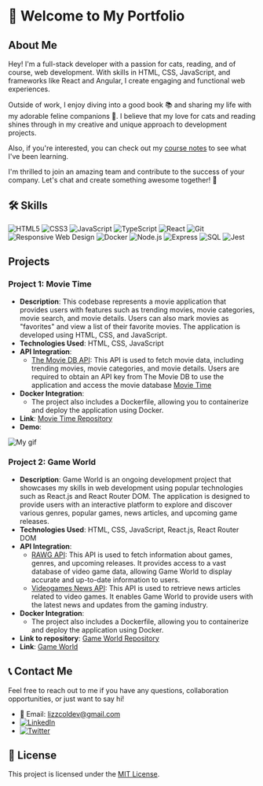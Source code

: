 # 👋 Welcome to My Portfolio

## About Me

Hey! I'm a full-stack developer with a passion for cats, reading, and of course, web development. With skills in HTML, CSS, JavaScript, and frameworks like React and Angular, I create engaging and functional web experiences.

Outside of work, I enjoy diving into a good book 📚 and sharing my life with my adorable feline companions 🐾. I believe that my love for cats and reading shines through in my creative and unique approach to development projects.

Also, if you're interested, you can check out my [course notes](https://www.notion.so/cf691948eb5240d599c8ec821d6ab627?v=d89f8b9a2bc9421fa0e38827bc68917c&pvs=4) to see what I've been learning.

I'm thrilled to join an amazing team and contribute to the success of your company. Let's chat and create something awesome together! 🚀

## 🛠️ Skills

![HTML5](https://img.shields.io/badge/HTML5-E34F26?style=for-the-badge&logo=html5&logoColor=white)
![CSS3](https://img.shields.io/badge/CSS3-1572B6?style=for-the-badge&logo=css3&logoColor=white)
![JavaScript](https://img.shields.io/badge/JavaScript-F7DF1E?style=for-the-badge&logo=javascript&logoColor=black)
![TypeScript](https://img.shields.io/badge/TypeScript-3178C6?style=for-the-badge&logo=typescript&logoColor=white)
![React](https://img.shields.io/badge/React-61DAFB?style=for-the-badge&logo=react&logoColor=black)
![Git](https://img.shields.io/badge/Git-F05032?style=for-the-badge&logo=git&logoColor=white)
![Responsive Web Design](https://img.shields.io/badge/Responsive_Web_Design-3DDC84?style=for-the-badge&logo=css3&logoColor=white)
![Docker](https://img.shields.io/badge/Docker-2496ED?style=for-the-badge&logo=docker&logoColor=white)
![Node.js](https://img.shields.io/badge/Node.js-339933?style=for-the-badge&logo=node.js&logoColor=white)
![Express](https://img.shields.io/badge/Framework-Express-000000?style=for-the-badge&logo=express&logoColor=white)
![SQL](https://img.shields.io/badge/SQL-4479A1?style=for-the-badge&logo=postgresql&logoColor=white)
![Jest](https://img.shields.io/badge/Tested_with-Jest-C21325?style=for-the-badge&logo=jest&logoColor=white)


## Projects

### Project 1: Movie Time 

- **Description**: This codebase represents a movie application that provides users with features such as trending movies, movie categories, movie search, and movie details. Users can also mark movies as "favorites" and view a list of their favorite movies. The application is developed using HTML, CSS, and JavaScript.
- **Technologies Used**: HTML, CSS, JavaScript
- **API Integration**: 
  - [The Movie DB API](https://www.themoviedb.org/documentation/api): This API is used to fetch movie data, including trending movies, movie categories, and movie details. Users are required to obtain an API key from The Movie DB to use the application and access the movie database [Movie Time](https://lizzcoldev.github.io/movie-time/#category=10749-Romance)
- **Docker Integration**:
  - The project also includes a Dockerfile, allowing you to containerize and deploy the application using Docker.
- **Link**: [Movie Time Repository](https://github.com/LizzColDev/movie-time/tree/github-pages)
- **Demo**: 

![My gif](https://github.com/LizzColDev/curso-api-rest/blob/github-pages/gif/MovieTime.gif)

### Project 2: Game World

- **Description**: Game World is an ongoing development project that showcases my skills in web development using popular technologies such as React.js and React Router DOM. The application is designed to provide users with an interactive platform to explore and discover various genres, popular games, news articles, and upcoming game releases.
- **Technologies Used**: HTML, CSS, JavaScript, React.js, React Router DOM
- **API Integration**:
  - [RAWG API](https://api.rawg.io/api/): This API is used to fetch information about games, genres, and upcoming releases. It provides access to a vast database of video game data, allowing Game World to display accurate and up-to-date information to users.
  - [Videogames News API](https://videogames-news2.p.rapidapi.com/videogames_news/): This API is used to retrieve news articles related to video games. It enables Game World to provide users with the latest news and updates from the gaming industry.
- **Docker Integration**:
  - The project also includes a Dockerfile, allowing you to containerize and deploy the application using Docker.
- **Link to repository**: [Game World Repository](https://github.com/LizzColDev/game-world)
- **Link**: [Game World](https://lizzcoldev.github.io/game-world/)

## 📞 Contact Me

Feel free to reach out to me if you have any questions, collaboration opportunities, or just want to say hi!

- 📧 Email: lizzcoldev@gmail.com
- [![LinkedIn](https://img.shields.io/badge/LinkedIn-0077B5?style=for-the-badge&logo=linkedin&logoColor=white)](https://github.com/LizzColDev)
- [![Twitter](https://img.shields.io/badge/Twitter-1DA1F2?style=for-the-badge&logo=twitter&logoColor=white)](https://twitter.com/Lizzie_2824)

## 📄 License

This project is licensed under the [MIT License](LICENSE).

